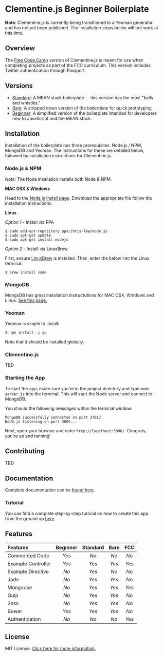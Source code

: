 # Clementine.js Beginner Boilerplate

**Note**: Clementine.js is currently being transitioned to a Yeoman generator and has not yet been published. The installation steps below will not work at this time.

## Overview

The [Free Code Camp](http://www.freecodecamp.com) version of Clementine.js is meant for use when completing projects as part of the FCC curriculum. This version includes Twitter authentication through Passport.

## Versions

- [Standard](https://github.com/johnstonbl01/clementinejs): A MEAN stack boilerplate -- this version has the most "bells and whistles."
- [Bare](https://github.com/johnstonbl01/clementinejs-bare): A stripped down version of the boilerplate for quick prototyping
- [Beginner](https://github.com/johnstonbl01/clementinejs-beginner): A simplified version of the boilerplate intended for developers new to JavaScript and the MEAN stack.

## Installation

Installation of the boilerplate has three prerequisites: Node.js / NPM, MongoDB and Yeoman. The instructions for these are detailed below, followed by installation instructions for Clementine.js.

### Node.js & NPM

_Note:_ The Node insallation installs both Node & NPM.

**MAC OSX & Windows**

Head to the [Node.js install page](https://nodejs.org/download/). Download the appropriate file follow the installation instructions.

**Linux**

_Option 1_ - Install via PPA
```
$ sudo add-apt-repository ppa:chris-lea/node.js
$ sudo apt-get update
$ sudo apt-get install nodejs
```

_Option 2_ - Install via LinuxBrew

First, ensure [LinuxBrew](http://brew.sh/linuxbrew/) is installed. Then, enter the below into the Linux terminal:
```
$ brew install node
```

### MongoDB

MongoDB has great installation instructutions for MAC OSX, Windows and Linux. [See this page.](http://docs.mongodb.org/manual/installation/)

### Yeoman

Yeoman is simple to install:

```bash
$ npm install -g yo
```

Note that it should be installed globally.

### Clementine.js

TBD

### Starting the App

To start the app, make sure you're in the project directory and type `node server.js` into the terminal. This will start the Node server and connect to MongoDB.

You should the following messages within the terminal window:
```
MongoDB successfully connected on port 27017.
Node.js listening on port 3000...
```
Next, open your browser and enter `http://localhost:3000/`. Congrats, you're up and running!

## Contributing

TBD

## Documentation

Complete documentation can be [found here](http://johnstonbl01.github.io/clementinejs).

### Tutorial

You can find a complete step-by-step tutorial on how to create this app from the ground up [here](http://johnstonbl01.github.io/clementinejs/tutorials/tutorial-passport.html).

## Features

| Features 				| Beginner 	| Standard 	| Bare 		| FCC 		|
|:---------				|:--------:	|:--------:	|:---------:|:---------:|
| Commented Code		| _Yes_ 	| _No_ 		| _No_		| _No_		|
| Example Controller 	| _Yes_ 	| _Yes_		| _Yes_		| _Yes_		|
| Example Directive 	| _No_ 		| _Yes_		| _No_		| _No_		|
| Jade					| _No_ 		| _Yes_ 	| _Yes_	 	| _No_		|
| Mongoose				| _No_		| _Yes_		| _Yes_		| _Yes_		|
| Gulp				 	| _No_		| _Yes_		| _Yes_		| _No_		|
| Sass					| _No_		| _Yes_		| _Yes_		| _No_		|
| Bower					| _Yes_		| _Yes_		| _Yes_		| _No_		|
| Authentication		| _No_		| _No_		| _No_		| _Yes_		|

## License

MIT License. [Click here for more information.](LICENSE.md)